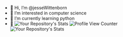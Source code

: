 - 👋 Hi, I’m @jesseWittenborn
- 👀 I’m interested in computer science
- 🌱 I’m currently learning python
- 💞️ 
![Your Repository's Stats](https://github-readme-stats.vercel.app/api/top-langs/?username=jesseWittenborn&theme=blue-red) ![Profile View Counter](https://komarev.com/ghpvc/?username=jesseWittenborn) ![Your Repository's Stats](https://github-readme-stats.vercel.app/api?username=jesseWittenborn&show_icons=true)
